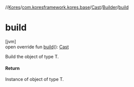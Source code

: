 //[Kores](../../../../index.md)/[com.koresframework.kores.base](../../index.md)/[Cast](../index.md)/[Builder](index.md)/[build](build.md)

# build

[jvm]\
open override fun [build](build.md)(): [Cast](../index.md)

Build the object of type T.

#### Return

Instance of object of type T.
